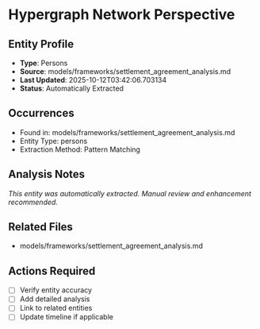 # Hypergraph Network Perspective

## Entity Profile
- **Type**: Persons
- **Source**: models/frameworks/settlement_agreement_analysis.md
- **Last Updated**: 2025-10-12T03:42:06.703134
- **Status**: Automatically Extracted

## Occurrences
- Found in: models/frameworks/settlement_agreement_analysis.md
- Entity Type: persons
- Extraction Method: Pattern Matching

## Analysis Notes
*This entity was automatically extracted. Manual review and enhancement recommended.*

## Related Files
- models/frameworks/settlement_agreement_analysis.md

## Actions Required
- [ ] Verify entity accuracy
- [ ] Add detailed analysis
- [ ] Link to related entities
- [ ] Update timeline if applicable
